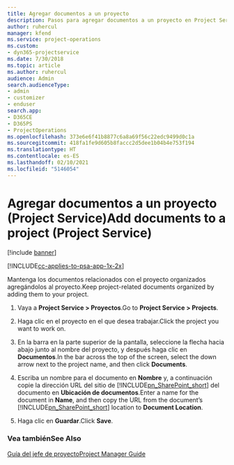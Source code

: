 ```yaml
---
title: Agregar documentos a un proyecto
description: Pasos para agregar documentos a un proyecto en Project Service
author: ruhercul
manager: kfend
ms.service: project-operations
ms.custom:
- dyn365-projectservice
ms.date: 7/30/2018
ms.topic: article
ms.author: ruhercul
audience: Admin
search.audienceType:
- admin
- customizer
- enduser
search.app:
- D365CE
- D365PS
- ProjectOperations
ms.openlocfilehash: 373e6e6f41b8877c6a8a69f56c22edc9499d0c1a
ms.sourcegitcommit: 418fa1fe9d605b8faccc2d5dee1b04b4e753f194
ms.translationtype: HT
ms.contentlocale: es-ES
ms.lasthandoff: 02/10/2021
ms.locfileid: "5146054"
---
```

# <a name="add-documents-to-a-project-project-service"></a><span data-ttu-id="eef48-103">Agregar documentos a un proyecto (Project Service)</span><span class="sxs-lookup"><span data-stu-id="eef48-103">Add documents to a project (Project Service)</span></span>

[!include [banner](../includes/psa-now-project-operations.md)]

[!INCLUDE[cc-applies-to-psa-app-1x-2x](../includes/cc-applies-to-psa-app-1x-2x.md)]

<span data-ttu-id="eef48-104">Mantenga los documentos relacionados con el proyecto organizados agregándolos al proyecto.</span><span class="sxs-lookup"><span data-stu-id="eef48-104">Keep project-related documents organized by adding them to your project.</span></span>  
  
1. <span data-ttu-id="eef48-105">Vaya a **Project Service > Proyectos**.</span><span class="sxs-lookup"><span data-stu-id="eef48-105">Go to **Project Service > Projects**.</span></span>  
  
2. <span data-ttu-id="eef48-106">Haga clic en el proyecto en el que desea trabajar.</span><span class="sxs-lookup"><span data-stu-id="eef48-106">Click the project you want to work on.</span></span>  
  
3. <span data-ttu-id="eef48-107">En la barra en la parte superior de la pantalla, seleccione la flecha hacia abajo junto al nombre del proyecto, y después haga clic en **Documentos**.</span><span class="sxs-lookup"><span data-stu-id="eef48-107">In the bar across the top of the screen, select the down arrow next to the project name, and then click **Documents**.</span></span>  
  
4. <span data-ttu-id="eef48-108">Escriba un nombre para el documento en **Nombre** y, a continuación copie la dirección URL del sitio de [!INCLUDE[pn_SharePoint_short](../includes/pn-sharepoint-short.md)] del documento en **Ubicación de documentos**.</span><span class="sxs-lookup"><span data-stu-id="eef48-108">Enter a name for the document in **Name**,  and then copy the URL from the document’s [!INCLUDE[pn_SharePoint_short](../includes/pn-sharepoint-short.md)] location to **Document Location**.</span></span>  
  
5. <span data-ttu-id="eef48-109">Haga clic en **Guardar**.</span><span class="sxs-lookup"><span data-stu-id="eef48-109">Click **Save**.</span></span>  
  
### <a name="see-also"></a><span data-ttu-id="eef48-110">Vea también</span><span class="sxs-lookup"><span data-stu-id="eef48-110">See Also</span></span>  
 [<span data-ttu-id="eef48-111">Guía del jefe de proyecto</span><span class="sxs-lookup"><span data-stu-id="eef48-111">Project Manager Guide</span></span>](../psa/project-manager-guide.md)
